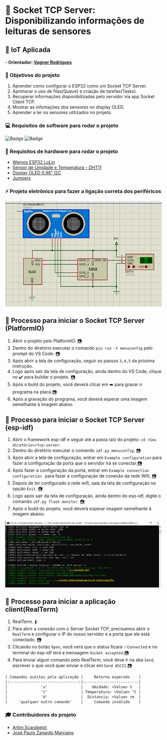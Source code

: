 # :bookmark_tabs: Socket TCP Server: Disponibilizando informações de leituras de sensores
## :rocket: IoT Aplicada
#### - Orientador: [Vagner Rodrigues](https://github.com/vagner-rodrigues) 

### :dart: Objetivos do projeto
1. Aprender como configurar o ESP32 como um Socket TCP Server.
2. Aprimorar o uso de filas(Queue) e criação de tarefas(Tasks).
3. Recuperar informações disponibilizadas pelo servidor via app Socket Client TCP.
4. Mostrar as infomações dos sensores no display OLED.
5. Aprender a ler os sensores utilizados no projeto.

### :computer: Requisitos de software para rodar o projeto


![Badge](https://img.shields.io/static/v1?label=ESP-IDF&message=V2.3&color=007ACC&style=for-the-badge) ![Badge](https://img.shields.io/static/v1?label=VS-Code&message=PlatformIO-Extension&color=007ACC&style=for-the-badge)


### :electric_plug: Requisitos de hardware para rodar o projeto
- [Wemos ESP32 LoLin](https://diyprojects.io/media/2018/01/xwemos-lolin32-oled-ssd1306-face-to-face-aliexpress.jpg.pagespeed.ic.zh-bR05Y9m.jpg)
- [Sensor de Umidade e Temperatura - DHT11](https://www.vidadesilicio.com.br/media/catalog/product/cache/2/thumbnail/450x450/9df78eab33525d08d6e5fb8d27136e95/d/h/dht11_pins.png)
- [Display OLED 0.96" I2C](https://uploads.filipeflop.com/2015/06/FF_banner_face_intel_galileo_blog.png)
- [Jumpers](https://store-cdn.arduino.cc/usa/catalog/product/cache/1/image/520x330/604a3538c15e081937dbfbd20aa60aad/c/0/c000036_featured_1.jpg)

### :zap: Projeto eletrônico para fazer a ligação correta dos periféricos

![Esquemático](img-readme/esquematico.png)


## :link: Processo para iniciar o Socket TCP Server (PlatformIO) 
1. Abrir o projeto pelo PlatformIO. [:camera:](img-readme/platformIO.png)
2. Dentro do diretório executar  o comando ```pio run -t menuconfig``` pelo prompt do VS Code. [:camera:](img-readme/config-platformIO.png)
3. Após abrir a tela de configuração, seguir os passos ```3,4,5``` da próxima instrução.
4. Logo após sair da tela de configuração, ainda dentro do VS Code, clique no :heavy_check_mark: para buildar o projeto. [:camera:](img-readme/build-platformIO.png)
5. Após o build do projeto, você deverá clicar em :arrow_right: para gravar o programa na placa.[:camera:](img-readme/gravando-platformIO.png)
6. Após a gravação do programa, você deverá esperar uma imagem semelhante à imagem abaixo.

## :link: Processo para iniciar o Socket TCP Server (esp-idf) 
1. Abrir o framework esp-idf e seguir até a pasta raíz do projeto:  ```cd <Seu diretório>/tcp-server```.
2. Dentro do diretório executar  o comando ```idf.py menuconfig```. [:camera:](img-readme/idf-py-menu-config.png)
3. Após abrir a tela de configuração, entrar em ```Example configuration``` para fazer a configuração da porta que o servidor irá se conectar.[:camera:](img-readme/example-configuration.png)
4. Após fazer a configuração da porta, entrar em ```Example connection configuration ``` para fazer a configuração de conexão da rede Wifi; [:camera:](img-readme/example-connection-configuration.png)
5. Depois de ter configurado a rede wifi, saia da tela de configuração na opção ```Exit```.  [:camera:](img-readme/saia-da-tela.png)
6. Logo após sair da tela de configuração, ainda dentro do esp-idf, digite o comando ```idf.py flash monitor```. [:camera:](img-readme/flash-monitor.png)
7. Após o build do projeto, você deverá esperar imagem semelhante à imagem abaixo.

![Servidor rodando](img-readme/rodando-server.png)

## :link: Processo para iniciar a aplicação client(RealTerm)
1. RealTerm. [:arrow_down:](https://sourceforge.net/projects/realterm/)
2. Para abrir a conexão com o Server Socket TCP, precisamos abrir o ```RealTerm``` e configurar o IP do nosso servidor e a porta que ele está conectado.  [:camera:](img-readme/real-term-inicio.png)
3. Clicando no botão ```Open```, você verá que o status ficará :white_check_mark:```Connected``` e no terminal do esp-idf terá a mensagem ```Socket accepted```.[:camera:](img-readme/real-term-conectado.png)
4. Para enviar algum comando pelo RealTerm, você deve ir na aba ```Send```, escrever o que você quer enviar e clicar em ``Send ASCII``.[:camera:](img-readme/real-term-envio-mensagem.png)


````
| Comandos aceitos pela aplicação |     Retorno esperado    |
|:-------------------------------:|:-----------------------:|
|               'u'               |    Umidade: <Value> %   |
|               't'               | Temperatura: <Value> °C |
|               'd'               |  Distancia: <Value> cm  |
|     'qualquer outro comando'    |     Comando inválido    |
````




### :mortar_board: Contribuidores do projeto 
 - [Artini Scarabelot](https://github.com/artinisc)
 - [José Paulo Zanardo Marciano](https://github.com/joseMarciano) 

